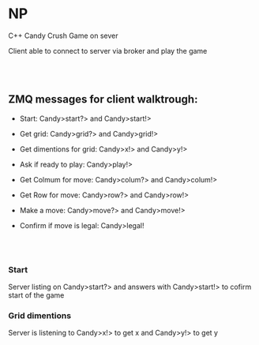 # NP

C++ Candy Crush Game on sever

Client able to connect to server via broker and play the game

<br/><br/>

## ZMQ messages for client walktrough:

* Start: Candy>start?> and Candy>start!>

* Get grid: Candy>grid?> and Candy>grid!>

* Get dimentions for grid: Candy>x!> and Candy>y!>

* Ask if ready to play: Candy>play!>

* Get Colmum for move: Candy>colum?> and Candy>colum!>

* Get Row for move: Candy>row?> and Candy>row!>

* Make a move: Candy>move?> and Candy>move!>

* Confirm if move is legal: Candy>legal!

<br/><br/>

### Start
Server listing on Candy>start?> and answers with Candy>start!> to cofirm start of the game
### Grid dimentions
Server is listening to Candy>x!> to get x and Candy>y!> to get y
